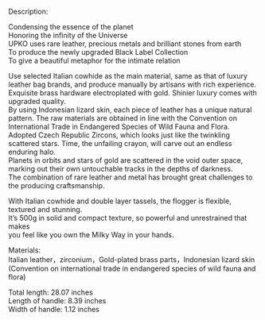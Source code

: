 Description:

Condensing the essence of the planet  
Honoring the infinity of the Universe  
UPKO uses rare leather, precious metals and brilliant stones from earth  
To produce the newly upgraded Black Label Collection  
To give a beautiful metaphor for the intimate relation  
  
Use selected Italian cowhide as the main material, same as that of luxury leather bag brands, and produce manually by artisans with rich experience.  
Exquisite brass hardware electroplated with gold. Shinier luxury comes with upgraded quality.  
By using Indonesian lizard skin, each piece of leather has a unique natural pattern. The raw materials are obtained in line with the Convention on International Trade in Endangered Species of Wild Fauna and Flora.  
Adopted Czech Republic Zircons, which looks just like the twinkling scattered stars. Time, the unfailing crayon, will carve out an endless enduring halo.  
Planets in orbits and stars of gold are scattered in the void outer space, marking out their own untouchable tracks in the depths of darkness.  
The combination of rare leather and metal has brought great challenges to the producing craftsmanship.  
  
With Italian cowhide and double layer tassels, the flogger is flexible, textured and stunning.  
It’s 500g in solid and compact texture, so powerful and unrestrained that makes  
you feel like you own the Milky Way in your hands.

Materials:  
Italian leather，zirconium，Gold-plated brass parts，Indonesian lizard skin  
(Convention on international trade in endangered species of wild fauna and flora)  
  
Total length: 28.07 inches  
Length of handle: 8.39 inches  
Width of handle: 1.12 inches